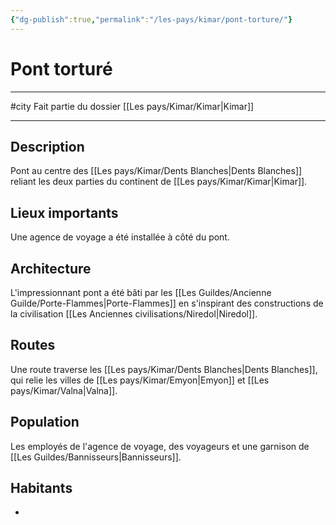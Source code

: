 ```yaml
---
{"dg-publish":true,"permalink":"/les-pays/kimar/pont-torture/"}
---
```


# Pont torturé
---
#city 
Fait partie du dossier [[Les pays/Kimar/Kimar\|Kimar]]

-------
## Description
Pont au centre des [[Les pays/Kimar/Dents Blanches\|Dents Blanches]] reliant les deux parties du continent de [[Les pays/Kimar/Kimar\|Kimar]].
## Lieux importants
Une agence de voyage a été installée à côté du pont.
## Architecture
L'impressionnant pont a été bâti par les [[Les Guildes/Ancienne Guilde/Porte-Flammes\|Porte-Flammes]] en s'inspirant des constructions de la civilisation [[Les Anciennes civilisations/Niredol\|Niredol]].
## Routes
Une route traverse les [[Les pays/Kimar/Dents Blanches\|Dents Blanches]], qui relie les villes de [[Les pays/Kimar/Emyon\|Emyon]] et [[Les pays/Kimar/Valna\|Valna]].
## Population
Les employés de l'agence de voyage, des voyageurs et une garnison de [[Les Guildes/Bannisseurs\|Bannisseurs]].
## Habitants
- 